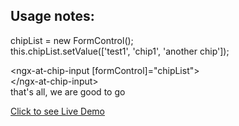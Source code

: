 ## Usage notes:

chipList = new FormControl();  
this.chipList.setValue(['test1', 'chip1', 'another chip']);  
  
<ngx-at-chip-input [formControl]="chipList">  
\</ngx-at-chip-input>  
that's all, we are good to go  

[Click to see Live Demo](https://stackblitz.com/edit/angular-8-getting-started-9tjibe?file=src%2Fapp%2Fapp.component.ts)   